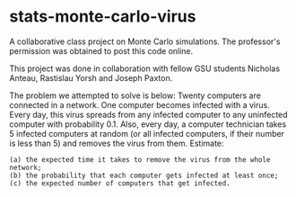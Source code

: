 # stats-monte-carlo-virus

A collaborative class project on Monte Carlo simulations. The professor's permission was obtained to post this code online.

This project was done in collaboration with fellow GSU students Nicholas Anteau, Rastislau Yorsh and Joseph Paxton.

The problem we attempted to solve is below:
Twenty computers are connected in a network. One computer becomes infected with a virus. Every day, this virus spreads from any infected computer to any uninfected computer with probability 0.1. Also, every day, a computer technician takes 5 infected computers at random (or all infected computers, if their number is less than 5) and removes the virus from them. Estimate:

    (a) the expected time it takes to remove the virus from the whole network;
    (b) the probability that each computer gets infected at least once;
    (c) the expected number of computers that get infected.
